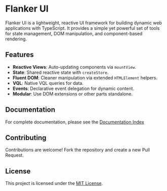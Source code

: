 # Flanker UI

Flanker UI is a lightweight, reactive UI framework for building dynamic web applications with TypeScript. It provides a simple yet powerful set of tools for state management, DOM manipulation, and component-based rendering.

## Features

- **Reactive Views**: Auto-updating components via `mountView`.
- **State**: Shared reactive state with `createStore`.
- **Fluent DOM**: Cleaner manipulation via extended `HTMLElement` helpers.
- **VQL**: Native VQL queries for data.
- **Events**: Declarative event delegation for dynamic content.
- **Modular**: Use DOM extensions or other parts standalone.

## Documentation

For complete documentation, please see the [Documentation Index](https://github.com/wxn0brP/FlankerUi/blob/master/docs/index.md)

## Contributing

Contributions are welcome! Fork the repository and create a new Pull Request.

## License

This project is licensed under the [MIT License](LICENSE).